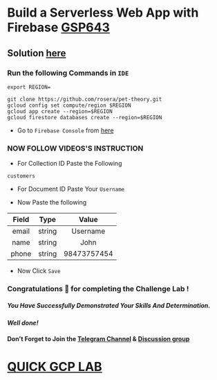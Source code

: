 # Build a Serverless Web App with Firebase [GSP643](https://www.cloudskillsboost.google/focuses/8391?parent=catalog)

## Solution [here]()

### Run the following Commands in `IDE`
```
export REGION=
```
```
git clone https://github.com/rosera/pet-theory.git
gcloud config set compute/region $REGION
gcloud app create --region=$REGION
gcloud firestore databases create --region=$REGION
```
* Go to `Firebase Console` from [here](https://console.firebase.google.com/)

### NOW FOLLOW VIDEOS'S INSTRUCTION

* For Collection ID Paste the Following

```
customers
```

* For Document ID Paste Your `Username`

* Now Paste the following

| Field |  Type  | Value |
| :---: | :----: | :----: |
| email | string | Username |
| name  | string | John |
| phone | string | 98473757454 |

* Now Click `Save`

### Congratulations 🎉 for completing the Challenge Lab !

##### *You Have Successfully Demonstrated Your Skills And Determination.*

#### *Well done!*

#### Don't Forget to Join the [Telegram Channel](https://t.me/QuickGcpLab) & [Discussion group](https://t.me/QuickGcpLabChats)

# [QUICK GCP LAB](https://www.youtube.com/@quickgcplab)